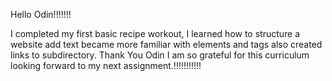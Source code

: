 Hello Odin!!!!!!!

I completed my first basic recipe workout, I learned how to structure a website add text became more familiar with elements and tags also created links to subdirectory. Thank You Odin I am so grateful for this curriculum looking forward to my next assignment.!!!!!!!!!!!